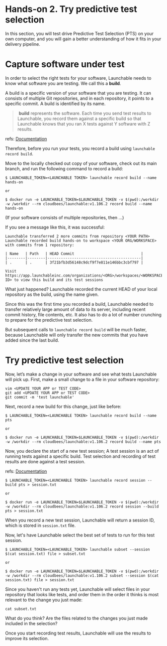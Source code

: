 # Hands-on 2. Try predictive test selection

In this section, you will test drive Predictive Test Selection (PTS) on your own computer,
and you will gain a better understanding of how it fits in your delivery pipeline.

# Capture software under test

In order to select the right tests for your software, Launchable needs to know what software you are testing. We call this a **build**.

A build is a specific version of your software that you are testing. It can consists of multiple Git repositories, and in each repository, it points to a specific commit. A build is identified by its name.

>  **build** represents the software. Each time you send test results to Launchable, you record them against a specific build so that Launchable knows that you ran X tests against Y software with Z results.

refs: [Documentation](https://www.launchableinc.com/docs/concepts/build/)

Therefore, before you run your tests, you record a build using `launchable record build`.

Move to the locally checked out copy of your software, check out its main branch,
and run the following command to record a build:
```
$ LAUNCHABLE_TOKEN=<LAUNCHABLE TOKEN> launchable record build --name hands-on

or

$ docker run -e LAUNCHABLE_TOKEN=$LAUNCHABLE_TOKEN -v $(pwd):/workdir -w /workdir --rm cloudbees/launchable:v1.106.2 record build --name hands-on
```

(If your software consists of multiple repositories, then ...)

If you see a message like this, it was successful:

```
Launchable transferred 2 more commits from repository <YOUR PATH>
Launchable recorded build hands-on to workspace <YOUR ORG/WORKSPACE> with commits from 1 repository:

| Name   | Path   | HEAD Commit                              |
|--------|--------|------------------------------------------|
| .      | .      | 3f21bfb3d56148c9dcf9f7e811e146bbc3cbf797 |

Visit https://app.launchableinc.com/organizations/<ORG>/workspaces/<WORKSPACE>/data/builds/<BUILD ID> to view this build and its test sessions
```

What just happened? Launchable recorded the current HEAD of your local repository as the build,
using the name given.

Since this was the first time you recorded a build, Launchable needed to transfer relatively
large amount of data to its server, including recent commit history, file contents, etc. It
also has to do a lot of number crunching to prepare for the predictive test selection.

But subsequent calls to `launchable record build` will be much faster, because Launchable will only transfer the new commits that you have added since the last build.

# Try predictive test selection

Now, let’s make a change in your software and see what tests Launchable will pick up.
First, make a small change to a file in your software repository:

```
vim <UPDATE YOUR APP or TEST CODE>
git add <UPDATE YOUR APP or TEST CODE>
git commit -m 'test launchable'
```

Next, record a new build for this change, just like before:

```
$ LAUNCHABLE_TOKEN=<LAUNCHABLE TOKEN> launchable record build --name pts

or

$ docker run -e LAUNCHABLE_TOKEN=$LAUNCHABLE_TOKEN -v $(pwd):/workdir -w /workdir --rm cloudbees/launchable:v1.106.2 record build --name pts
```

Now, you declare the start of a new test session; A test session is an act of running tests against a specific build. Test selection and recording of test results are done against a test session.

 refs: [Documentation](https://www.launchableinc.com/docs/concepts/test-session/)

 ```
 $ LAUNCHABLE_TOKEN=<LAUNCHABLE TOKEN> launchable record session --build pts > session.txt

 or

 $ docker run -e LAUNCHABLE_TOKEN=$LAUNCHABLE_TOKEN -v $(pwd):/workdir -w /workdir --rm cloudbees/launchable:v1.106.2 record session --build pts > session.txt
 ```

When you record a new test session, Launchable will return a session ID, which is stored in `session.txt` file.

Now, let's have Launchable select the best set of tests to run for this test session.

 ```
 $ LAUNCHABLE_TOKEN=<LAUNCHABLE_TOKEN> launchable subset --session $(cat session.txt) file > subset.txt

 or

$ docker run -e LAUNCHABLE_TOKEN=$LAUNCHABLE_TOKEN -v $(pwd):/workdir -w /workdir --rm cloudbees/launchable:v1.106.2 subset --session $(cat session.txt) file > session.txt
```

Since you haven't run any tests yet, Launchable will select files in your repository
that looks like tests, and order them in the order it thinks is most relevant to
the change you just made:

```
cat subset.txt
```

What do you think?
Are the files related to the changes you just made included in the selection?

Once you start recording test results, Launchable will use the results to improve its selection.
